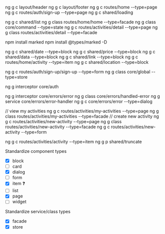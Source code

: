 ng g c layout/header
ng g c layout/footer
ng g c routes/home --type=page
ng g c routes/auth/sign-up --type=page
ng g c shared/loading

ng g c shared/list
ng g class routes/home/home --type=facade
ng g class core/command --type=state
ng g c routes/activities/detail --type=page
ng g class routes/activities/detail --type=facade

npm install marked
npm install @types/marked -D

ng g c shared/date --type=block
ng g c shared/price --type=block
ng g c shared/data --type=block
ng g c shared/link --type=block
ng g c routes/home/activity --type=item
ng g c shared/location --type=block

ng g c routes/auth/sign-up/sign-up --type=form
ng g class core/global --type=store

ng g interceptor core/auth

ng g interceptor core/errors/error
ng g class core/errors/handled-error
ng g service core/errors/error-handler
ng g c core/errors/error --type=dialog

// view my activities
ng g c routes/activities/my-activities --type=page
ng g class routes/activities/my-activities --type=facade
// create new activity
ng g c routes/activities/new-activity --type=page
ng g class routes/activities/new-activity --type=facade
ng g c routes/activities/new-activity --type=form

ng g c routes/activities/activity --type=item
ng g p shared/truncate

Standardize component types

- [x] block
- [ ] card
- [x] dialog
- [ ] form
- [x] item ❓
- [ ] list
- [x] page
- [ ] widget

Standardize service/class types

- [x] facade
- [x] store
